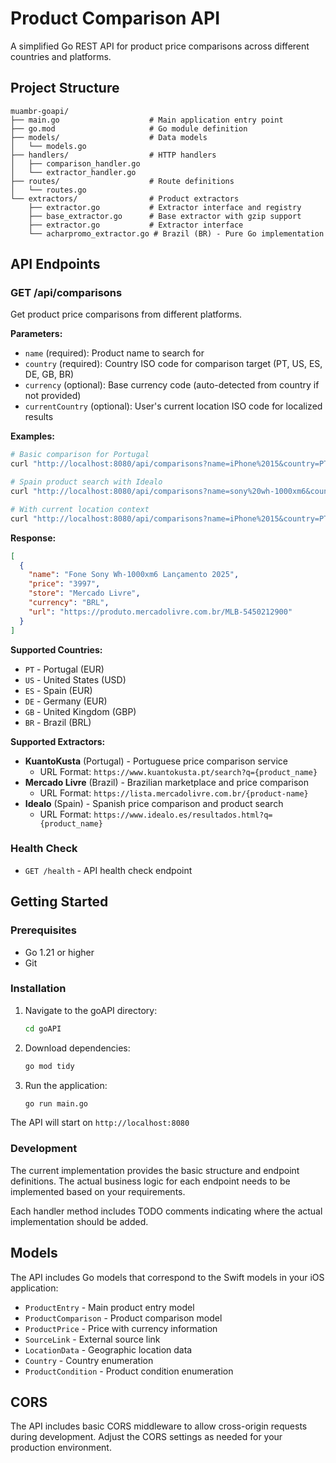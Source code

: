 # Product Comparison API

A simplified Go REST API for product price comparisons across different countries and platforms.

## Project Structure

```
muambr-goapi/
├── main.go                    # Main application entry point
├── go.mod                     # Go module definition
├── models/                    # Data models
│   └── models.go
├── handlers/                  # HTTP handlers
│   ├── comparison_handler.go
│   └── extractor_handler.go
├── routes/                    # Route definitions
│   └── routes.go
└── extractors/                # Product extractors
    ├── extractor.go           # Extractor interface and registry
    ├── base_extractor.go      # Base extractor with gzip support
    ├── extractor.go           # Extractor interface
    └── acharpromo_extractor.go # Brazil (BR) - Pure Go implementation
```

## API Endpoints

### GET /api/comparisons

Get product price comparisons from different platforms.

**Parameters:**
- `name` (required): Product name to search for
- `country` (required): Country ISO code for comparison target (PT, US, ES, DE, GB, BR)
- `currency` (optional): Base currency code (auto-detected from country if not provided)
- `currentCountry` (optional): User's current location ISO code for localized results

**Examples:**
```bash
# Basic comparison for Portugal
curl "http://localhost:8080/api/comparisons?name=iPhone%2015&country=PT&currency=EUR"

# Spain product search with Idealo
curl "http://localhost:8080/api/comparisons?name=sony%20wh-1000xm6&country=ES&currency=EUR"

# With current location context
curl "http://localhost:8080/api/comparisons?name=iPhone%2015&country=PT&currentCountry=US"
```

**Response:**
```json
[
  {
    "name": "Fone Sony Wh-1000xm6 Lançamento 2025",
    "price": "3997",
    "store": "Mercado Livre",
    "currency": "BRL",
    "url": "https://produto.mercadolivre.com.br/MLB-5450212900"
  }
]
```

**Supported Countries:**
- `PT` - Portugal (EUR)
- `US` - United States (USD)
- `ES` - Spain (EUR)
- `DE` - Germany (EUR)
- `GB` - United Kingdom (GBP)
- `BR` - Brazil (BRL)

**Supported Extractors:**
- **KuantoKusta** (Portugal) - Portuguese price comparison service
  - URL Format: `https://www.kuantokusta.pt/search?q={product_name}`
- **Mercado Livre** (Brazil) - Brazilian marketplace and price comparison
  - URL Format: `https://lista.mercadolivre.com.br/{product-name}`
- **Idealo** (Spain) - Spanish price comparison and product search
  - URL Format: `https://www.idealo.es/resultados.html?q={product_name}`

### Health Check

- `GET /health` - API health check endpoint

## Getting Started

### Prerequisites

- Go 1.21 or higher
- Git

### Installation

1. Navigate to the goAPI directory:
   ```bash
   cd goAPI
   ```

2. Download dependencies:
   ```bash
   go mod tidy
   ```

3. Run the application:
   ```bash
   go run main.go
   ```

The API will start on `http://localhost:8080`

### Development

The current implementation provides the basic structure and endpoint definitions. The actual business logic for each endpoint needs to be implemented based on your requirements.

Each handler method includes TODO comments indicating where the actual implementation should be added.

## Models

The API includes Go models that correspond to the Swift models in your iOS application:

- `ProductEntry` - Main product entry model
- `ProductComparison` - Product comparison model
- `ProductPrice` - Price with currency information
- `SourceLink` - External source link
- `LocationData` - Geographic location data
- `Country` - Country enumeration
- `ProductCondition` - Product condition enumeration

## CORS

The API includes basic CORS middleware to allow cross-origin requests during development. Adjust the CORS settings as needed for your production environment.

